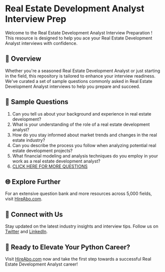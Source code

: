 # Real Estate Development Analyst Interview Prep

Welcome to the Real Estate Development Analyst Interview Preparation ! This resource is designed to help you ace your Real Estate Development Analyst interviews with confidence.

## 🚀 Overview

Whether you're a seasoned Real Estate Development Analyst or just starting in the field, this repository is tailored to enhance your interview readiness. We've curated a set of sample questions commonly asked in Real Estate Development Analyst interviews to help you prepare and succeed.

## 📝 Sample Questions

1. Can you tell us about your background and experience in real estate development?
2. What is your understanding of the role of a real estate development analyst?
3. How do you stay informed about market trends and changes in the real estate industry?
4. Can you describe the process you follow when analyzing potential real estate development projects?
5. What financial modeling and analysis techniques do you employ in your work as a real estate development analyst?
6. [CLICK HERE FOR MORE QUESTIONS](https://hireabo.com/job/21_3_4/Real%20Estate%20Development%20Analyst)

## 🌐 Explore Further

For an extensive question bank and more resources across 5,000 fields, visit [HireAbo.com](https://www.hireabo.com).

## 📱 Connect with Us

Stay updated on the latest industry insights and interview tips. Follow us on [Twitter](https://twitter.com/hireabo) and [LinkedIn](https://www.linkedin.com/in/hire-abo-3609972a8/).

## 🚀 Ready to Elevate Your Python Career?

Visit [HireAbo.com](https://www.hireabo.com) now and take the first step towards a successful Real Estate Development Analyst career!